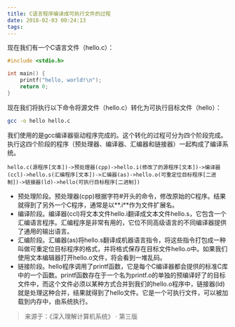 ```yaml
---
title: C语言程序编译成可执行文件的过程
date: 2018-02-03 00:24:13
tags:
---
```

现在我们有一个C语言文件（hello.c）：

```c
#include <stdio.h>

int main() {
    printf("hello, world!\n");
    return 0;
}
```

现在我们将执行以下命令将源文件（hello.c）转化为可执行目标文件（hello）：

```bash
gcc -o hello hello.c
```

我们使用的是gcc编译器驱动程序完成的。这个转化的过程可分为四个阶段完成。执行这四个阶段的程序（预处理器、编译器、汇编器和链接器）一起构成了编译系统。

```
hello.c(源程序[文本])->预处理器(cpp)->hello.i(修改了的源程序[文本])->编译器(ccl)->hello.s(汇编程序[文本])->汇编器(as)->hello.o(可重定位目标程序[二进制])->链接器(ld)->hello(可执行目标程序[二进制])
```

- 预处理阶段。预处理器(cpp)根据字符#开头的命令，修改原始的C程序。结果就得到了另外一个C程序，通常是以**.i**作为文件扩展名。
- 编译阶段。编译器(ccl)将文本文件hello.i翻译成文本文件hello.s，它包含一个汇编语言程序。汇编程序是非常有用的，它位不同高级语言的不同编译器提供了通用的输出语言。
- 汇编阶段。汇编器(as)将hello.s翻译成机器语言指令，将这些指令打包成一种叫做可重定位目标程序的格式，并将格式保存在目标文件hello.o中。如果我们使用文本编辑器打开hello.o文件，将会看到一堆乱码。
- 链接阶段。hello程序调用了printf函数，它是每个C编译器都会提供的标准C库中的一个函数。printf函数存在于一个名为printf.o的单独的预编译好了的目标文件中，而这个文件必须以某种方式合并到我们的hello.o程序中，链接器(ld)就是处理这种合并，结果就得到了hello文件。它是一个可执行文件，可以被加载到内存中，由系统执行。

> 来源于：《深入理解计算机系统》 · 第三版
